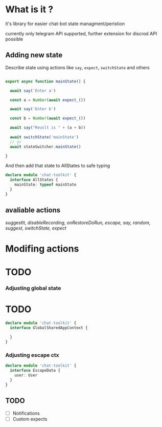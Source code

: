 # What is it ?

it's library for easier chat-bot state managment/peristion

currently only telegram API supported, further extension for discrod API possible

## Adding new state


Describe state using actions like `say`, `expect`, `switchState` and others

```ts

export async function mainState() {

  await say('Enter a')

  const a = Number(await expect_())

  await say('Enter b')

  const b = Number(await expect_())

  await say("Reuslt is " + (a + b))
  
  await switchState('mainState')
  // or 
  await stateSwitcher.mainState()

}
```

And then add that state to AllStates to safe typing

```ts
declare module 'chat-toolkit' {
  interface AllStates {
    mainState: typeof mainState
  }
}
```
## avaliable actions

  suggestIt,
  _disableRecording,
  _onRestoreDoRun,
  escape_,
  say,
  random,
  suggest,
  switchState,
  expect_
  
# Modifing actions 

# TODO

### Adjusting global state


# TODO

```ts
declare module 'chat-toolkit' {
  interface GlobalSharedAppContext {
   
  }
}
```

### Adjusting escape ctx 
```ts
declare module 'chat-toolkit' {
  interface EscapeData {
    user: User
  }
}
```


## TODO 
- [ ] Notifications
- [ ] Custom expects
